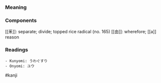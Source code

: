 ### Meaning



### Components

[[釆]]: separate; divide; topped rice radical (no. 165) [[由]]: wherefore; [[a]] reason

### Readings

```
- Kunyomi: うわぐすり
- Onyomi: ユウ
```

#kanji